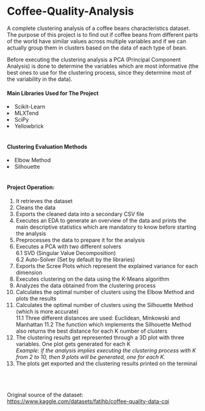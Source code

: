 # Coffee-Quality-Analysis

A complete clustering analysis of a coffee beans characteristics dataset.<br>
The purpose of this project is to find out if coffee beans from different parts of the world have similar values across multiple variables and if we can actually group them in clusters based on the data of each type of bean.<br>

Before executing the clustering analysis a PCA (Principal Component Analysis) is done to determine the variables which are most informative (the best ones to use for the clustering process, since they determine most of the variability in the data).<br>


<h4>Main Libraries Used for The Project<br></h4>
<li>Scikit-Learn</li>
<li>MLXTend</li>
<li>SciPy</li>
<li>Yellowbrick</li>

<br>

<h4>Clustering Evaluation Methods</h4>
<li>Elbow Method</li>
<li>Silhouette</li>

<br>

<h4>Project Operation:</h4>

1. It retrieves the dataset
2. Cleans the data
3. Exports the cleaned data into a secondary CSV file
4. Executes an EDA to generate an overview of the data and prints the main descriptive statistics which are mandatory to know before starting the analysis
5. Preprocesses the data to prepare it for the analysis
6. Executes a PCA with two different solvers <br>
6.1 SVD (Singular Value Decomposition)<br>
6.2 Auto-Solver (Set by default by the libraries)
7. Exports the Scree Plots which represent the explained variance for each dimension
8. Executes clustering on the data using the K-Means algorithm
9. Analyzes the data obtained from the clustering process
10. Calculates the optimal number of clusters using the Elbow Method and plots the results
11. Calculates the optimal number of clusters using the Silhouette Method (which is more accurate)<br>
11.1 Three different distances are used: Euclidean, Minkowski and Manhattan
11.2 The function which implements the Silhouette Method also returns the best distance for each K number of clusters
12. The clustering results get represented through a 3D plot with three variables. One plot gets generated for each K<br>
<i>Example: if the analysis implies executing the clustering process with K from 2 to 10, then 9 plots will be generated, one for each K.</i>
13. The plots get exported and the clustering results printed on the terminal


<br><br><br>
Original source of the dataset: https://www.kaggle.com/datasets/fatihb/coffee-quality-data-cqi


